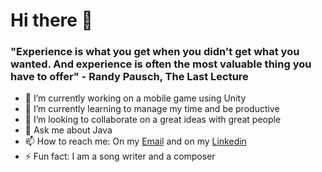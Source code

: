 # Hi there 👋

### "Experience is what you get when you didn't get what you wanted. And experience is often the most valuable thing you have to offer" -  Randy Pausch, The Last Lecture
- 🔭 I’m currently working on a mobile game using Unity
- 🌱 I’m currently learning to manage my time and be productive
- 👯 I’m looking to collaborate on a great ideas with great people
- 💬 Ask me about Java 
- 📫 How to reach me: On my [Email](danieltzafrir96@gmail.com) and on my [Linkedin](www.linkedin.com/in/daniel-tzafrir-28b45b1a0)
- ⚡ Fun fact: I am a song writer and a composer



